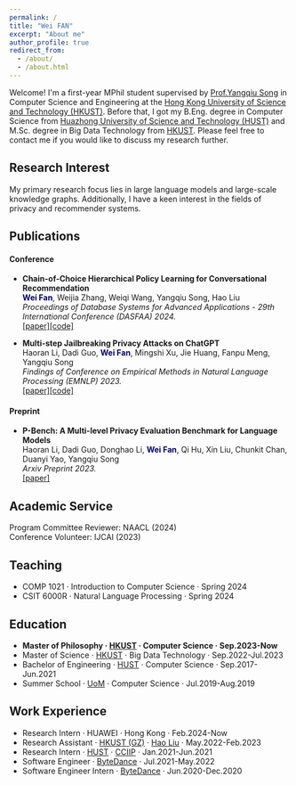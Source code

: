 ```yaml
---
permalink: /
title: "Wei FAN"
excerpt: "About me"
author_profile: true
redirect_from: 
  - /about/
  - /about.html
---
```


Welcome! I'm a first-year MPhil student supervised by [Prof.Yangqiu Song](https://www.cse.ust.hk/~yqsong/) in Computer Science and Engineering at the [Hong Kong University of Science and Technology (HKUST)](https://hkust.edu.hk/). Before that, I got my B.Eng. degree in Computer Science from [Huazhong University of Science and Technology (HUST)](https://hust.edu.cn/) and M.Sc. degree in Big Data Technology from [HKUST]((https://hkust.edu.hk/)). Please feel free to contact me if you would like to discuss my research further.

## Research Interest
My primary research focus lies in large language models and large-scale knowledge graphs. Additionally, I have a keen interest in the fields of privacy and recommender systems.

## Publications

#### **Conference**
- **Chain-of-Choice Hierarchical Policy Learning for Conversational Recommendation**
  <br>**<font color="#000066">Wei Fan</font>**, Weijia Zhang, Weiqi Wang, Yangqiu Song, Hao Liu
  <br>*Proceedings of Database Systems for Advanced Applications - 29th International Conference (DASFAA) 2024.*
  <br>[[paper]](https://arxiv.org/abs/2310.17922)[[code]](https://github.com/AlexFanw/CoCHPL)

- **Multi-step Jailbreaking Privacy Attacks on ChatGPT**
  <br>Haoran Li, Dadi Guo, **<font color="#000066">Wei Fan</font>**, Mingshi Xu, Jie Huang, Fanpu Meng, Yangqiu Song
  <br>*Findings of Conference on Empirical Methods in Natural Language Processing (EMNLP) 2023.*
  <br>[[paper]](https://arxiv.org/abs/2304.05197)[[code]](https://github.com/HKUST-KnowComp/LLM-Multistep-Jailbreak)

#### **Preprint**
- **P-Bench: A Multi-level Privacy Evaluation Benchmark for Language Models**
  <br>Haoran Li, Dadi Guo, Donghao Li, **<font color="#000066">Wei Fan</font>**, Qi Hu, Xin Liu, Chunkit Chan, Duanyi Yao, Yangqiu Song
  <br>*Arxiv Preprint 2023.*
  <br>[[paper]](https://arxiv.org/abs/2311.04044)

## Academic Service
Program Committee Reviewer: NAACL (2024)
<br>Conference Volunteer: IJCAI (2023)

## Teaching
- COMP 1021 · Introduction to Computer Science · Spring 2024
- CSIT 6000R · Natural Language Processing · Spring 2024

## Education

-  **Master of Philosophy · [HKUST](https://hkust.edu.hk/) · Computer Science · Sep.2023-Now**
-  Master of Science · [HKUST](https://hkust.edu.hk/) · Big Data Technology · Sep.2022-Jul.2023
-  Bachelor of Engineering · [HUST](https://hust.edu.cn/) · Computer Science · Sep.2017-Jun.2021
-  Summer School · [UoM](https://www.manchester.ac.uk/) · Computer Science · Jul.2019-Aug.2019

## Work Experience
- Research Intern · HUAWEI · Hong Kong · Feb.2024-Now
- Research Assistant · [HKUST (GZ)](https://hkust-gz.edu.cn/) · [Hao Liu](https://raymondhliu.github.io/) · May.2022-Feb.2023
- Research Intern · [HUST](https://hust.edu.cn/) · [CCIIP](http://cciip.cs.hust.edu.cn/) · Jan.2021-Jun.2021
- Software Engineer · [ByteDance](https://www.bytedance.com) · Jul.2021-May.2022
- Software Engineer Intern · [ByteDance](https://www.bytedance.com) · Jun.2020-Dec.2020


<script type='text/javascript' id='clustrmaps' src='//cdn.clustrmaps.com/map_v2.js?cl=ffffff&w=350&t=m&d=JH7LPAxuPOUwmpB8ZB01Fa168e4WMQg10LG3FtRaggk&co=4b98ce&cmo=3acc3a&cmn=ff5353&ct=ffffff'></script>